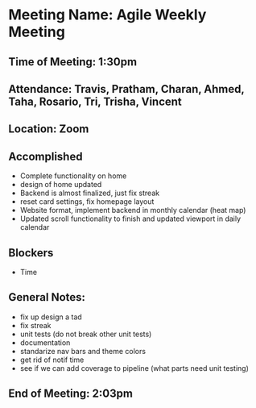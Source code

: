 # Meeting Name: Agile Weekly Meeting

## Time of Meeting: 1:30pm

## Attendance: Travis, Pratham, Charan, Ahmed, Taha, Rosario, Tri, Trisha, Vincent

## Location: Zoom

## Accomplished
 - Complete functionality on home
 - design of home updated
 - Backend is almost finalized, just fix streak
 - reset card settings, fix homepage layout
 - Website format, implement backend in monthly calendar (heat map)
 - Updated scroll functionality to finish and updated viewport in daily calendar

## Blockers
 - Time

## General Notes:
 - fix up design a tad
 - fix streak
 - unit tests (do not break other unit tests)
 - documentation
 - standarize nav bars and theme colors
 - get rid of notif time
 - see if we can add coverage to pipeline (what parts need unit testing)

## End of Meeting: 2:03pm
